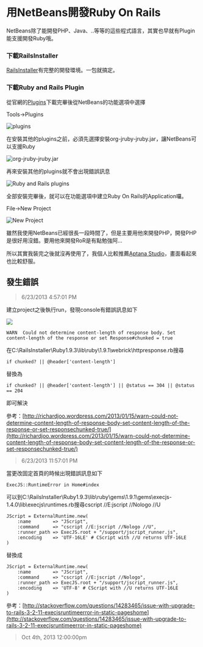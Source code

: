 # 用NetBeans開發Ruby On Rails

NetBeans除了能開發PHP、Java、..等等的這些程式語言，其實也早就有Plugin能支援開發Ruby哦。

### 下載RailsInstaller

[RailsInstaller][]有完整的開發環境。一包就搞定。

### 下載Ruby and Rails Plugin

從官網的[Plugins][]下載完畢後從NetBeans的功能選項中選擇

Tools→Plugins

![plugins](https://lh4.googleusercontent.com/-pW5jRlN8K2o/UcVfYNXsvjI/AAAAAAAAAB0/KXIKyjfIzcs/w965-h827-no/netbeans-ror-plugin.PNG)

在安裝其他的plugins之前，必須先選擇安裝org-jruby-jruby.jar，讓NetBeans可以支援Ruby

![org-jruby-jruby.jar](https://lh5.googleusercontent.com/-H4CXHOcRxvk/UcVfYEQYiTI/AAAAAAAAAB8/3DOZiUqpb-o/w942-h827-no/netbeans-ror-plugin-1.PNG)

再來安裝其他的plugins就不會出現錯誤訊息

![Ruby and Rails plugins](https://lh4.googleusercontent.com/-9t0LTCB8sAo/UcVfYquTLAI/AAAAAAAAACA/8IeYPpbY-gU/w971-h827-no/netbeans-ror-plugin-2.PNG)

全部安裝完畢後，就可以在功能選項中建立Ruby On Rails的Application囉。

File→New Project

![New Project](https://lh6.googleusercontent.com/-AbB-Sg-KbrE/UcVg8LIWKII/AAAAAAAAACc/7E2iTH382Ec/w909-h827-no/%25E6%2593%25B7%25E5%258F%2596.PNG)

雖然我使用NetBeans已經很長一段時間了，但是主要用他來開發PHP，開發PHP是很好用沒錯。要用他來開發RoR是有點勉強阿...

所以其實我裝完之後就沒再使用了，我個人比較推薦[Aptana Studio][]，畫面看起來也比較舒服。

## 發生錯誤 ##

> 6/23/2013 4:57:01 PM 

建立project之後執行run，發現console有錯誤訊息如下

![](https://lh4.googleusercontent.com/-qd1pcV5ykrI/UcXbguLLoxI/AAAAAAAAAC4/ow8oQH_xMoU/w834-h289-no/%25E6%2593%25B7%25E5%258F%2596.PNG)

	WARN  Could not determine content-length of response body. Set content-length of the response or set Response#chunked = true

在C:\RailsInstaller\Ruby1.9.3\lib\ruby\1.9.1\webrick\httpresponse.rb搜尋

	if chunked? || @header['content-length']

替換為

	if chunked? || @header['content-length'] || @status == 304 || @status == 204

即可解決

參考：[http://richardjoo.wordpress.com/2013/01/15/warn-could-not-determine-content-length-of-response-body-set-content-length-of-the-response-or-set-responsechunked-true/](http://richardjoo.wordpress.com/2013/01/15/warn-could-not-determine-content-length-of-response-body-set-content-length-of-the-response-or-set-responsechunked-true/)

> 6/23/2013 11:57:01 PM 

當更改固定首頁的時候出現錯誤訊息如下

	ExecJS::RuntimeError in Home#index

可以到C:\RailsInstaller\Ruby1.9.3\lib\ruby\gems\1.9.1\gems\execjs-1.4.0\lib\execjs\runtimes.rb搜尋cscript //E:jscript //Nologo //U

	JScript = ExternalRuntime.new(
		:name        => "JScript",
		:command     => "cscript //E:jscript //Nologo //U",
		:runner_path => ExecJS.root + "/support/jscript_runner.js",
		:encoding    => 'UTF-16LE' # CScript with //U returns UTF-16LE
	)

替換成

    JScript = ExternalRuntime.new(
        :name        => "JScript",
        :command     => "cscript //E:jscript //Nologo",
        :runner_path => ExecJS.root + "/support/jscript_runner.js",
        :encoding    => 'UTF-8' # CScript with //U returns UTF-16LE
    )

參考：[http://stackoverflow.com/questions/14283465/issue-with-upgrade-to-rails-3-2-11-execjsruntimeerror-in-static-pageshome](http://stackoverflow.com/questions/14283465/issue-with-upgrade-to-rails-3-2-11-execjsruntimeerror-in-static-pageshome)

[RailsInstaller]: http://railsinstaller.org/
[Plugins]: http://plugins.netbeans.org/plugin/38549/ruby-and-rails
[Aptana Studio]: http://www.aptana.com/

> Oct 4th, 2013 12:00:00pm